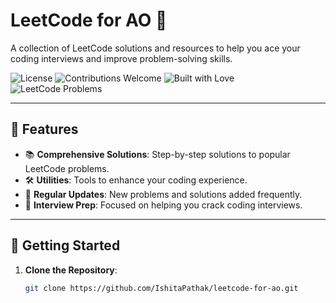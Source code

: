 # LeetCode for AO 🚀

A collection of LeetCode solutions and resources to help you ace your coding interviews and improve problem-solving skills.

![License](https://img.shields.io/badge/license-MIT-blue.svg)
![Contributions Welcome](https://img.shields.io/badge/contributions-welcome-brightgreen.svg)
![Built with Love](https://img.shields.io/badge/built%20with-%E2%9D%A4-red.svg)
![LeetCode Problems](https://img.shields.io/badge/LeetCode-100%2B%20problems-orange.svg)

---

## 🌟 Features
- 📚 **Comprehensive Solutions**: Step-by-step solutions to popular LeetCode problems.
- 🛠️ **Utilities**: Tools to enhance your coding experience.
- 🌟 **Regular Updates**: New problems and solutions added frequently.
- 🚀 **Interview Prep**: Focused on helping you crack coding interviews.

---
## 🚀 Getting Started
1. **Clone the Repository**:
   ```bash
   git clone https://github.com/IshitaPathak/leetcode-for-ao.git